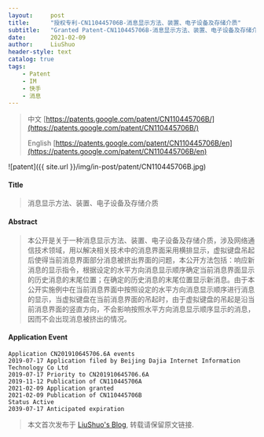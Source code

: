 ```yaml
---
layout:     post
title:      "授权专利-CN110445706B-消息显示方法、装置、电子设备及存储介质"
subtitle:   "Granted Patent-CN110445706B-消息显示方法、装置、电子设备及存储介质"
date:       2021-02-09
author:     LiuShuo
header-style: text
catalog: true
tags:
    - Patent
    - IM
    - 快手
    - 消息
---
```

> 中文 [https://patents.google.com/patent/CN110445706B/](https://patents.google.com/patent/CN110445706B/)
>
> English [https://patents.google.com/patent/CN110445706B/en](https://patents.google.com/patent/CN110445706B/en)

![patent]({{ site.url }}/img/in-post/patent/CN110445706B.jpg)
#### Title
> 消息显示方法、装置、电子设备及存储介质










#### Abstract
> 本公开是关于一种消息显示方法、装置、电子设备及存储介质，涉及网络通信技术领域，用以解决相关技术中的消息界面采用横排显示，虚拟键盘吊起后使得当前消息界面部分消息被挤出界面的问题，本公开方法包括：响应新消息的显示指令，根据设定的水平方向消息显示顺序确定当前消息界面显示的历史消息的末尾位置；在确定的历史消息的末尾位置显示新消息。由于本公开实施例中在当前消息界面中按照设定的水平方向消息显示顺序进行消息的显示，当虚拟键盘在当前消息界面的吊起时，由于虚拟键盘的吊起是沿当前消息界面的竖直方向，不会影响按照水平方向消息显示顺序显示的消息，因而不会出现消息被挤出的情况。










#### Application Event
```
Application CN201910645706.6A events 
2019-07-17 Application filed by Beijing Dajia Internet Information Technology Co Ltd
2019-07-17 Priority to CN201910645706.6A
2019-11-12 Publication of CN110445706A
2021-02-09 Application granted
2021-02-09 Publication of CN110445706B
Status Active
2039-07-17 Anticipated expiration
```
> 本文首次发布于 [LiuShuo's Blog](https://liushuo.me), 
转载请保留原文链接.

